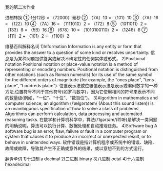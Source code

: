 我的第二次作业

进制转换
① 1分12秒 = （72000）毫秒
② （7A）13 = （101）10 ③ （7A）16 = （122）10 ④ （7A）16 = （1111010）2 = （172）8 ⑤ （1011011）2 = （133）8 = （5B）16 ⑥ （678）10 = （1010100110）2 = （1246）8 ⑦ （111）2 + （101）2 = （1100）2

维基百科解释名词
1)Information  Information is any entity or form that provides the answer to a question of some kind or resolves uncertainty.
      信息是为某种问题提供答案或解决不确定性的任何实体或形式。
2)Positional notation   Positional notation or place-value notation is a method of representing or encoding numbers. Positional notation is distinguished from other notations (such as Roman numerals) for its use of the same symbol for the different orders of magnitude (for example, the "ones place", "tens place", "hundreds place").
    位置表示法或位置值表示法是表示或编码数字的一种方法.位置符号不同于其他符号(如罗马数字)，因为它使用相同的符号来表示不同的数量级(例如，“一位”、“十位”、“数百位”)。
3)Algorithm  In mathematics and computer science, an algorithm (/ˈælɡərɪðəm/ (About this sound listen)) is an unambiguous specification of how to solve a class of problems. Algorithms can perform calculation, data processing and automated reasoning tasks.
     在数学和计算机科学中，算法(/ˈlɡərɪəm/(聆听)是解决一类问题的明确说明。算法可以执行计算、数据处理和自动推理任务。
4)Software bug  A software bug is an error, flaw, failure or fault in a computer program or system that causes it to produce an incorrect or unexpected result, or to behave in unintended ways.
     软件错误是指计算机程序或系统中的错误、缺陷、故障或故障，导致其产生不正确或意外的结果，或以意想不到的方式运行。

翻译单词
1)十进制   a  decimal
2)二进制   binary
3)八进制   octal
4)十六进制   hexadecimal